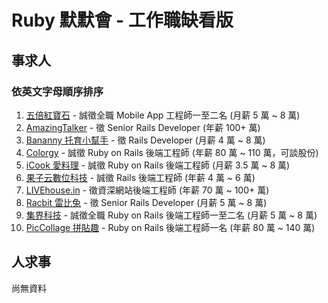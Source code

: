 # Ruby 默默會 - 工作職缺看版

## 事求人
### 依英文字母順序排序
1. [五倍紅寶石](jobs/5xruby.md) - 誠徵全職 Mobile App 工程師一至二名 (月薪 5 萬 ~ 8 萬)
1. [AmazingTalker](jobs/amazing_talker.md) - 徵 Senior Rails Developer (年薪 100+ 萬)
1. [Bananny 托育小幫手](jobs/bananny.md) - 徵 Rails Developer (月薪 4 萬 ~ 8 萬)
1. [Colorgy](jobs/cology.md) - 誠徵 Ruby on Rails 後端工程師 (年薪 80 萬 ~ 110 萬，可談股份)
1. [iCook 愛料理](jobs/icook.md) - 誠徵 Ruby on Rails 後端工程師 (月薪 3.5 萬 ~ 8 萬)
1. [果子云數位科技](jobs/Larvata.md) - 誠徵 Rails 後端工程師 (年薪 4 萬 ~ 6 萬)
1. [LIVEhouse.in](jobs/livehouse-in.md) - 徵資深網站後端工程師 (年薪 70 萬 ~ 100+ 萬)
1. [Racbit 雷比兔](jobs/racbit.md) - 徵 Senior Rails Developer (月薪 5 萬 ~ 8 萬)
1. [集界科技](jobs/tmotx.md) - 誠徵全職 Ruby on Rails 後端工程師一至二名 (月薪 5 萬 ~ 8 萬)
1. [PicCollage 拼貼趣](jobs/piccollage.md) - Ruby on Rails 後端工程師一名 (年薪 80 萬 ~ 140 萬)


## 人求事
尚無資料
